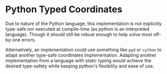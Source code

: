 # Python Typed Coordinates

Due to nature of the Python language, this implementation is not explicitly type-safe nor executed at compile-time (as python is an interpreted language). Though it should still be robust enough to help solve most off-by-one errors.

Alternatively, an implementation could use something like `pyd` or `cython` to adapt another type-safe coordinates implementation. Adapting another implementation from a language with static typing would achieve the desired type-safety while keeping python's flexibility and ease of use.
